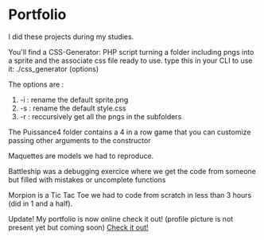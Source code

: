 # Portfolio

I did these projects during my studies.

You'll find a CSS-Generator: PHP script turning a folder including pngs into a sprite and the associate css file ready to use.
type this in your CLI to use it:
./css_generator (options) <folderpath>

The options are : 
1. -i <filename> : rename the default sprite.png
2. -s <filename> : rename the default style.css
3. -r : reccursively get all the pngs in the subfolders

The Puissance4 folder contains a 4 in a row game that you can customize passing other arguments to the constructor

Maquettes are models we had to reproduce.

Battleship was a debugging exercice where we get the code from someone but filled with mistakes or uncomplete functions

Morpion is a Tic Tac Toe we had to code from scratch in less than 3 hours (did in 1 and a half).

Update! My portfolio is now online check it out! (profile picture is not present yet but coming soon)
<a href="https://www.valentinneff.fr/" target="_blank">Check it out!</a>
